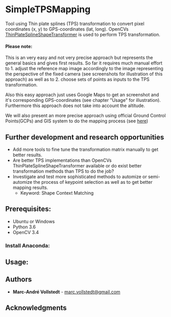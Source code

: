 # SimpleTPSMapping
Tool using Thin plate splines (TPS) transformation to convert pixel coordinates (x, y) to GPS-coordinates (lat, long). OpenCVs [ThinPlateSplineShapeTransformer](https://docs.opencv.org/3.4.5/dc/d18/classcv_1_1ThinPlateSplineShapeTransformer.html) is used to perform TPS transformation.

#### Please note:
This is an very easy and not very precise approach but represents the general basics and gives first results. So far it requires much manual effort to 1. adjust the reference map image accordingly to the image representing the perspective of the fixed camera (see screenshots for illustration of this approach) as well as to 2. choose sets of points as inputs to the TPS transformation.

Also this easy approach just uses Google Maps to get an screenshot and it's corresponding GPS-coordinates (see chapter "Usage" for illustration).
Furthermore this approach does not take into account the altitude.

We will also present an more precise approach using official Ground Control Points(GCPs) and GIS system to do the mapping process (see [here]())

## Further development and research opportunities

* Add more tools to fine tune the transformation matrix manually to get better results.
* Are better TPS implementations than OpenCVs ThinPlateSplineShapeTransformer available or do exist better transformation methods than TPS to do the job?
* Investigate and test more sophisticated methods to automize or semi-automize the process of keypoint selection as well as to get better mapping results.
  * Keyword: Shape Context Matching

## Prerequisites: ###

- Ubuntu or Windows
- Python 3.6
- OpenCV 3.4

### Install Anaconda: ###

## Usage: ##

## Authors

* **Marc-André Vollstedt** - marc.vollstedt@gmail.com

## Acknowledgments
